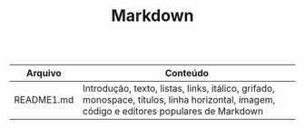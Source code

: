 <div align="center">
<h1>Markdown</h1><br><br> </div>

Arquivo | Conteúdo
--------|-----------
README1.md | Introdução, texto, listas, links, itálico, grifado, monospace, títulos, linha horizontal, imagem, código e editores populares de Markdown <br>

